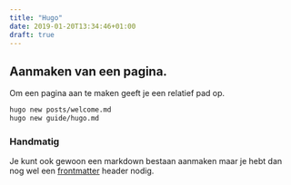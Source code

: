 ```yaml
---
title: "Hugo"
date: 2019-01-20T13:34:46+01:00
draft: true
---
```


## Aanmaken van een pagina.

Om een pagina aan te maken geeft je een relatief pad op.

```bash
hugo new posts/welcome.md
hugo new guide/hugo.md
```

### Handmatig

Je kunt ook gewoon een markdown bestaan aanmaken maar je hebt dan nog wel een [frontmatter](https://gohugo.io/content-management/front-matter/) header nodig.
